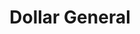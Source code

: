 ---
title: "Dollar General"
url: /new-castle/dollar-general-west-state-street/
shop: variety store
---